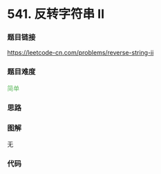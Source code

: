 # 541. 反转字符串 II

### 题目链接

https://leetcode-cn.com/problems/reverse-string-ii

### 题目难度

<font color=#5CB85C>简单</font>

### 思路



### 图解

无

### 代码

```python
```